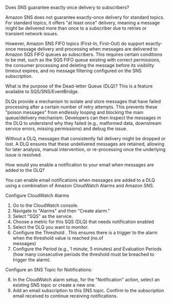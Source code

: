 Does SNS guarantee exactly once delivery to subscribers?

Amazon SNS does not guarantee exactly-once delivery for standard topics. For standard topics, it offers "at least once" delivery, meaning a message might be delivered more than once to a subscriber due to retries or transient network issues.

However, Amazon SNS FIFO topics (First-In, First-Out) do support exactly-once message delivery and processing when messages are delivered to Amazon SQS FIFO queues as subscribers. This requires certain conditions to be met, such as the SQS FIFO queue existing with correct permissions, the consumer processing and deleting the message before its visibility timeout expires, and no message filtering configured on the SNS subscription.

What is the purpose of the Dead-letter Queue (DLQ)? This is a feature available to SQS/SNS/EventBridge.

DLQs provide a mechanism to isolate and store messages that have failed processing after a certain number of retry attempts. This prevents these "poison messages" from endlessly looping and blocking the main queue/delivery mechanism. Developers can then inspect the messages in the DLQ to understand why they failed (e.g., malformed data, downstream service errors, missing permissions) and debug the issue.

Without a DLQ, messages that consistently fail delivery might be dropped or lost. A DLQ ensures that these undelivered messages are retained, allowing for later analysis, manual intervention, or re-processing once the underlying issue is resolved.

How would you enable a notification to your email when messages are added to the DLQ?

You can enable email notifications when messages are added to a DLQ using a combination of Amazon CloudWatch Alarms and Amazon SNS.

Configure CloudWatch Alarms

1. Go to the CloudWatch console.
2. Navigate to "Alarms" and then "Create alarm."
3. Select "SQS" as the service.
4. Choose a metric for this SQS (DLQ) that needs notification enabled
5. Select the DLQ you want to monitor.
6. Configure the Threshold . This ensures there is a trigger to the alarm when the threshold value is reached (no.of  
   messages)
7. Configure the Period (e.g., 1 minute, 5 minutes) and Evaluation Periods (how many consecutive periods the threshold
   must be breached to trigger the alarm).

Configure an SNS Topic for Notifications:

8. In the CloudWatch alarm setup, for the "Notification" action, select an existing SNS topic or create a new one.
9. Add an email subscription to this SNS topic.
   Confirm to the subscription email received to continue receiving notifications.
